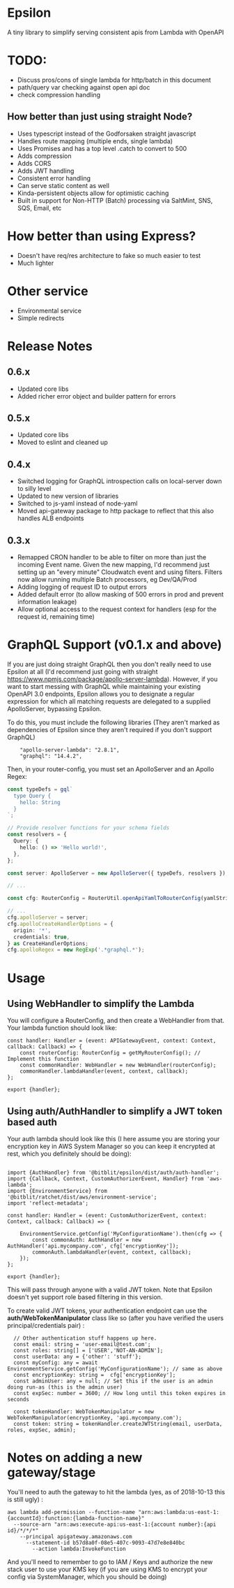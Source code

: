 # Epsilon

A tiny library to simplify serving consistent apis from Lambda with OpenAPI

# TODO:

- Discuss pros/cons of single lambda for http/batch in this document
- path/query var checking against open api doc
- check compression handling

## How better than just using straight Node?

- Uses typescript instead of the Godforsaken straight javascript
- Handles route mapping (multiple ends, single lambda)
- Uses Promises and has a top level .catch to convert to 500
- Adds compression
- Adds CORS
- Adds JWT handling
- Consistent error handling
- Can serve static content as well
- Kinda-persistent objects allow for optimistic caching
- Built in support for Non-HTTP (Batch) processing via SaltMint, SNS, SQS, Email, etc

# How better than using Express?

- Doesn't have req/res architecture to fake so much easier to test
- Much lighter

# Other service

- Environmental service
- Simple redirects

# Release Notes

## 0.6.x

- Updated core libs
- Added richer error object and builder pattern for errors

## 0.5.x

- Updated core libs
- Moved to eslint and cleaned up

## 0.4.x

- Switched logging for GraphQL introspection calls on local-server down to silly level
- Updated to new version of libraries
- Switched to js-yaml instead of node-yaml
- Moved api-gateway package to http package to reflect that this also handles ALB endpoints

## 0.3.x

- Remapped CRON handler to be able to filter on more than just the incoming Event name. Given the new mapping,
  I'd recommend just setting up an "every minute" Cloudwatch event and using filters. Filters now allow
  running multiple Batch processors, eg Dev/QA/Prod
- Adding logging of request ID to output errors
- Added default error (to allow masking of 500 errors in prod and prevent information leakage)
- Allow optional access to the request context for handlers (esp for the request id, remaining time)

# GraphQL Support (v0.1.x and above)

If you are just doing straight GraphQL then you don't really need to use Epsilon at all (I'd recommend just
going with straight https://www.npmjs.com/package/apollo-server-lambda). However, if you want to start messing
with GraphQL while maintaining your existing OpenAPI 3.0 endpoints, Epsilon allows you to designate a regular
expression for which all matching requests are delegated to a supplied ApolloServer, bypassing Epsilon.

To do this, you must include the following libraries (They aren't marked as dependencies of Epsilon since they
aren't required if you don't support GraphQL)

```
    "apollo-server-lambda": "2.8.1",
    "graphql": "14.4.2",
```

Then, in your router-config, you must set an ApolloServer and an Apollo Regex:

```typescript
const typeDefs = gql`
  type Query {
    hello: String
  }
`;

// Provide resolver functions for your schema fields
const resolvers = {
  Query: {
    hello: () => 'Hello world!',
  },
};

const server: ApolloServer = new ApolloServer({ typeDefs, resolvers });

// ...

const cfg: RouterConfig = RouterUtil.openApiYamlToRouterConfig(yamlString, handlers, authorizers, options);

// ...
cfg.apolloServer = server;
cfg.apolloCreateHandlerOptions = {
  origin: '*',
  credentials: true,
} as CreateHandlerOptions;
cfg.apolloRegex = new RegExp('.*graphql.*');
```

# Usage

## Using WebHandler to simplify the Lambda

You will configure a RouterConfig, and then create a WebHandler from that. Your lambda
function should look like:

```
const handler: Handler = (event: APIGatewayEvent, context: Context, callback: Callback) => {
    const routerConfig: RouterConfig = getMyRouterConfig(); // Implement this function
    const commonHandler: WebHandler = new WebHandler(routerConfig);
    commonHandler.lambdaHandler(event, context, callback);
};

export {handler};

```

## Using auth/AuthHandler to simplify a JWT token based auth

Your auth lambda should look like this (I here assume you are storing your encryption key in AWS
System Manager so you can keep it encrypted at rest, which you definitely should be doing):

```

import {AuthHandler} from '@bitblit/epsilon/dist/auth/auth-handler';
import {Callback, Context, CustomAuthorizerEvent, Handler} from 'aws-lambda';
import {EnvironmentService} from '@bitblit/ratchet/dist/aws/environment-service';
import 'reflect-metadata';

const handler: Handler = (event: CustomAuthorizerEvent, context: Context, callback: Callback) => {

    EnvironmentService.getConfig('MyConfigurationName').then(cfg => {
        const commonAuth: AuthHandler = new AuthHandler('api.mycompany.com', cfg['encryptionKey']);
        commonAuth.lambdaHandler(event, context, callback);
    });
};

export {handler};

```

This will pass through anyone with a valid JWT token. Note that Epsilon doesn't yet support role based
filtering in this version.

To create valid JWT tokens, your authentication endpoint can use the **auth/WebTokenManipulator** class like so
(after you have verified the users principal/credentials pair) :

```
  // Other authentication stuff happens up here.
  const email: string = 'user-email@test.com';
  const roles: string[] = ['USER','NOT-AN-ADMIN'];
  const userData: any = {'other': 'stuff'};
  const myConfig: any = await EnvironmentService.getConfig('MyConfigurationName'); // same as above
  const encryptionKey: string =  cfg['encryptionKey'];
  const adminUser: any = null; // Set this if the user is an admin doing run-as (this is the admin user)
  const expSec: number = 3600; // How long until this token expires in seconds

  const tokenHandler: WebTokenManipulator = new WebTokenManipulator(encryptionKey, 'api.mycompany.com');
  const token: string = tokenHandler.createJWTString(email, userData, roles, expSec, admin);

```

# Notes on adding a new gateway/stage

You'll need to auth the gateway to hit the lambda (yes, as of 2018-10-13 this is still ugly) :

```
aws lambda add-permission --function-name "arn:aws:lambda:us-east-1:{accountId}:function:{lambda-function-name}"
  --source-arn "arn:aws:execute-api:us-east-1:{account number}:{api id}/*/*/*"
    --principal apigateway.amazonaws.com
      --statement-id b57d8a0f-08e5-407c-9093-47d7e8e840bc
        --action lambda:InvokeFunction

```

And you'll need to remember to go to IAM / Keys and authorize the new stack user to use your KMS key (if you are
using KMS to encrypt your config via SystemManager, which you should be doing)
